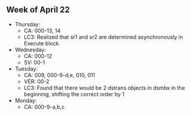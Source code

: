 ## Week of April 22
- Thursday:
  - CA: 000-13, 14
  - LC3: Realized that sr1 and sr2 are determined asynchronously in Execute block
- Wednesday:
  - CA: 000-12
  - SV: 00-1
- Tuesday:
  - CA: 009, 000-9-d,e, 010, 011
  - VER: 00-2
  - LC3: Found that there would be 2 dstrans objects in dsmbx in the beginning, shifting the correct order by 1
- Monday:
  - CA: 000-9-a,b,c
